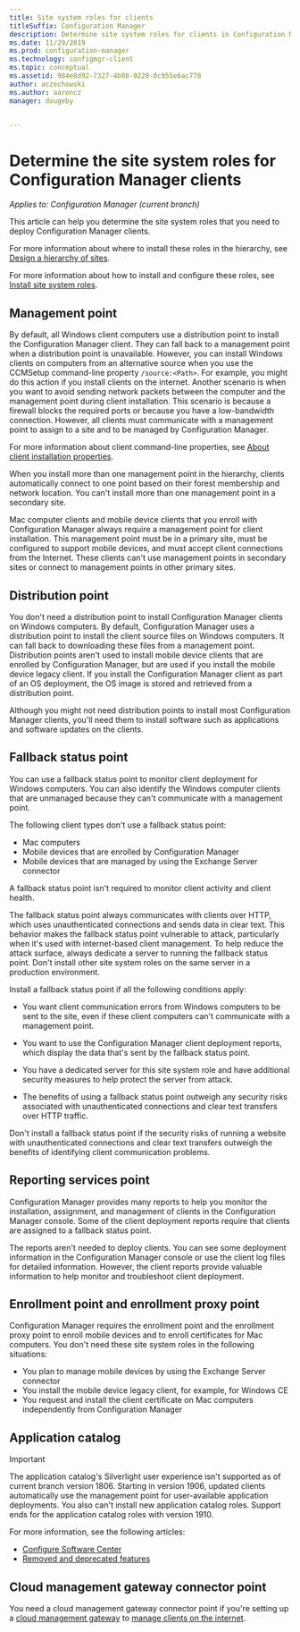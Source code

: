 ```yaml
---
title: Site system roles for clients
titleSuffix: Configuration Manager
description: Determine site system roles for clients in Configuration Manager.
ms.date: 11/29/2019
ms.prod: configuration-manager
ms.technology: configmgr-client
ms.topic: conceptual
ms.assetid: 984e8d92-7327-4b08-9228-0c955e6ac778
author: aczechowski
ms.author: aaroncz
manager: dougeby


---
```


# Determine the site system roles for Configuration Manager clients

*Applies to: Configuration Manager (current branch)*

This article can help you determine the site system roles that you need to deploy Configuration Manager clients.

For more information about where to install these roles in the hierarchy, see [Design a hierarchy of sites](/sccm/core/plan-design/hierarchy/design-a-hierarchy-of-sites).  

For more information about how to install and configure these roles, see [Install site system roles](/sccm/core/servers/deploy/configure/install-site-system-roles).  

## Management point

By default, all Windows client computers use a distribution point to install the Configuration Manager client. They can fall back to a management point when a distribution point is unavailable. However, you can install Windows clients on computers from an alternative source when you use the CCMSetup command-line property `/source:<Path>`. For example, you might do this action if you install clients on the internet. Another scenario is when you want to avoid sending network packets between the computer and the management point during client installation. This scenario is because a firewall blocks the required ports or because you have a low-bandwidth connection. However, all clients must communicate with a management point to assign to a site and to be managed by Configuration Manager.  

For more information about client command-line properties, see [About client installation properties](/sccm/core/clients/deploy/about-client-installation-properties).  

When you install more than one management point in the hierarchy, clients automatically connect to one point based on their forest membership and network location. You can't install more than one management point in a secondary site.  

Mac computer clients and mobile device clients that you enroll with Configuration Manager always require a management point for client installation. This management point must be in a primary site, must be configured to support mobile devices, and must accept client connections from the Internet. These clients can't use management points in secondary sites or connect to management points in other primary sites.  

## Distribution point

You don't need a distribution point to install Configuration Manager clients on Windows computers. By default, Configuration Manager uses a distribution point to install the client source files on Windows computers. It can fall back to downloading these files from a management point. Distribution points aren't used to install mobile device clients that are enrolled by Configuration Manager, but are used if you install the mobile device legacy client. If you install the Configuration Manager client as part of an OS deployment, the OS image is stored and retrieved from a distribution point.

Although you might not need distribution points to install most Configuration Manager clients, you'll need them to install software such as applications and software updates on the clients.  

## Fallback status point

You can use a fallback status point to monitor client deployment for Windows computers. You can also identify the Windows computer clients that are unmanaged because they can't communicate with a management point.

The following client types don't use a fallback status point:

- Mac computers
- Mobile devices that are enrolled by Configuration Manager
- Mobile devices that are managed by using the Exchange Server connector

A fallback status point isn't required to monitor client activity and client health.  

The fallback status point always communicates with clients over HTTP, which uses unauthenticated connections and sends data in clear text. This behavior makes the fallback status point vulnerable to attack, particularly when it's used with internet-based client management. To help reduce the attack surface, always dedicate a server to running the fallback status point. Don't install other site system roles on the same server in a production environment.  

Install a fallback status point if all the following conditions apply:  

- You want client communication errors from Windows computers to be sent to the site, even if these client computers can't communicate with a management point.  

- You want to use the Configuration Manager client deployment reports, which display the data that's sent by the fallback status point.  

- You have a dedicated server for this site system role and have additional security measures to help protect the server from attack.  

- The benefits of using a fallback status point outweigh any security risks associated with unauthenticated connections and clear text transfers over HTTP traffic.  

Don't install a fallback status point if the security risks of running a website with unauthenticated connections and clear text transfers outweigh the benefits of identifying client communication problems.  

## Reporting services point

Configuration Manager provides many reports to help you monitor the installation, assignment, and management of clients in the Configuration Manager console. Some of the client deployment reports require that clients are assigned to a fallback status point.  

The reports aren't needed to deploy clients. You can see some deployment information in the Configuration Manager console or use the client log files for detailed information. However, the client reports provide valuable information to help monitor and troubleshoot client deployment.  

## Enrollment point and enrollment proxy point

Configuration Manager requires the enrollment point and the enrollment proxy point to enroll mobile devices and to enroll certificates for Mac computers. You don't need these site system roles in the following situations:

- You plan to manage mobile devices by using the Exchange Server connector
- You install the mobile device legacy client, for example, for Windows CE
- You request and install the client certificate on Mac computers independently from Configuration Manager

## Application catalog

> [!Important]  
> The application catalog's Silverlight user experience isn't supported as of current branch version 1806. Starting in version 1906, updated clients automatically use the management point for user-available application deployments. You also can't install new application catalog roles. Support ends for the application catalog roles with version 1910.  
>
> For more information, see the following articles:
>
> - [Configure Software Center](/sccm/apps/plan-design/plan-for-software-center#bkmk_userex)
> - [Removed and deprecated features](/sccm/core/plan-design/changes/deprecated/removed-and-deprecated-cmfeatures)  

## Cloud management gateway connector point

You need a cloud management gateway connector point if you're setting up a [cloud management gateway](/sccm/core/clients/manage/setup-cloud-management-gateway) to [manage clients on the internet](/sccm/core/clients/manage/manage-clients-internet).
